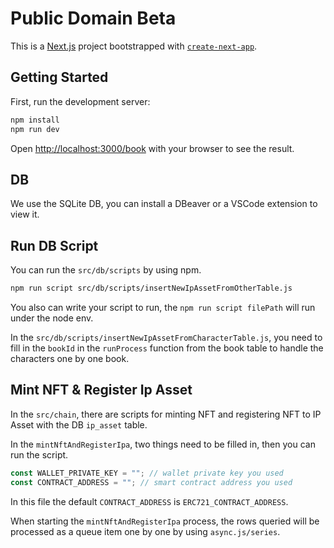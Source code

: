 # Public Domain Beta

This is a [Next.js](https://nextjs.org/) project bootstrapped with [`create-next-app`](https://github.com/vercel/next.js/tree/canary/packages/create-next-app).

## Getting Started

First, run the development server:

```bash
npm install
npm run dev
```

Open [http://localhost:3000/book](http://localhost:3000/book) with your browser to see the result.

## DB

We use the SQLite DB, you can install a DBeaver or a VSCode extension to view it.

## Run DB Script

You can run the `src/db/scripts` by using npm.

```bash
npm run script src/db/scripts/insertNewIpAssetFromOtherTable.js
```

You also can write your script to run, the `npm run script filePath` will run under the node env.

In the `src/db/scripts/insertNewIpAssetFromCharacterTable.js`, you need to fill in the `bookId` in the `runProcess` function from the book table to handle the characters one by one book.

## Mint NFT & Register Ip Asset

In the `src/chain`, there are scripts for minting NFT and registering NFT to IP Asset with the DB `ip_asset` table.

In the `mintNftAndRegisterIpa`, two things need to be filled in, then you can run the script.
```js
const WALLET_PRIVATE_KEY = ""; // wallet private key you used
const CONTRACT_ADDRESS = ""; // smart contract address you used
```
In this file the default `CONTRACT_ADDRESS` is `ERC721_CONTRACT_ADDRESS`.

When starting the `mintNftAndRegisterIpa` process, the rows queried will be processed as a queue item one by one by using `async.js/series`.